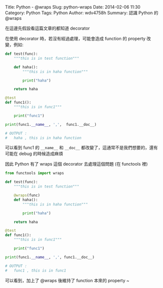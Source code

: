 Title: Python - @wraps
Slug: python-wraps
Date: 2014-02-06 11:30
Category: Python
Tags: Python
Author: wdv4758h
Summary: 認識 Python 的 @wraps

在這邊先假設看這篇文章的都知道 decorator

在使用 decorator 時，若沒有經過處理，可能會造成 function 的 property 改變，例如:

```python
def test(func):
    """this is in test function"""

    def haha():
        """this is in haha function"""

        print("haha")

    return haha

@test
def func1():
    """this is in func1"""

    print("func1")

print(func1.__name__, ',',  func1.__doc__)

# OUTPUT :
#   haha , this is in haha function
```

可以看到 func1 的 `__name__` 和 `__doc__` 都改變了，這通常不是我們想要的，還有可能在 debug 的時候造成麻煩

因此 Python 有了 wraps 這個 decorator 去處理這個問題 (在 functools 裡)

```python
from functools import wraps

def test(func):
    """this is in test function"""

    @wraps(func)
    def haha():
        """this is in haha function"""

        print("haha")

    return haha

@test
def func1():
    """this is in func1"""

    print("func1")

print(func1.__name__, ',', func1.__doc__)

# OUTPUT :
#   func1 , this is in func1
```

可以看到，加上了 @wraps 後維持了 function 本來的 property ~
